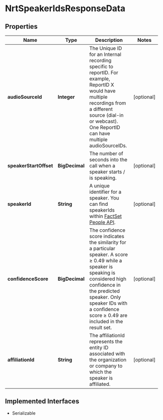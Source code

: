 

# NrtSpeakerIdsResponseData


## Properties

Name | Type | Description | Notes
------------ | ------------- | ------------- | -------------
**audioSourceId** | **Integer** | The Unique ID for an Internal recording specific to reportID. For example, ReportID X would have multiple recordings from a different source (dial-in or webcast). One ReportID can have multiple audioSourceIDs. |  [optional]
**speakerStartOffset** | **BigDecimal** | The number of seconds into the call when a speaker starts / is speaking. |  [optional]
**speakerId** | **String** | A unique identifier for a speaker. You can find speakerIds within [FactSet People API](https://developer.factset.com/api-catalog/factset-people-api).  |  [optional]
**confidenceScore** | **BigDecimal** | The confidence score indicates the similarity for a particular speaker.  A score ≥ 0.49 while a speaker is speaking is considered high confidence in the predicted speaker.  Only speaker IDs with a confidence score ≥ 0.49 are included in the result set. |  [optional]
**affiliationId** | **String** | The affiliationId represents the entity ID associated with the organization or company to which the speaker is affiliated. |  [optional]


## Implemented Interfaces

* Serializable


